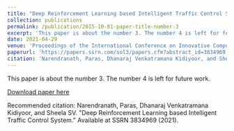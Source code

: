 ```yaml
---
title: "Deep Reinforcement Learning based Intelligent Traffic Control System"
collection: publications
permalink: /publication/2015-10-01-paper-title-number-3
excerpt: 'This paper is about the number 3. The number 4 is left for future work.'
date: 2021-04-29
venue: 'Proceedings of the International Conference on Innovative Computing & Communication (ICICC) 2021'
paperurl: 'https://papers.ssrn.com/sol3/papers.cfm?abstract_id=3834969'
citation: 'Narendranath, Paras, Dhanaraj Venkatramana Kidiyoor, and Sheela SV. "Deep Reinforcement Learning based Intelligent Traffic Control System." Available at SSRN 3834969 (2021).'
---
```

This paper is about the number 3. The number 4 is left for future work.

[Download paper here](https://papers.ssrn.com/sol3/Delivery.cfm/SSRN_ID3834969_code3635775.pdf?abstractid=3834969&mirid=1)

Recommended citation: Narendranath, Paras, Dhanaraj Venkatramana Kidiyoor, and Sheela SV. "Deep Reinforcement Learning based Intelligent Traffic Control System." Available at SSRN 3834969 (2021).
